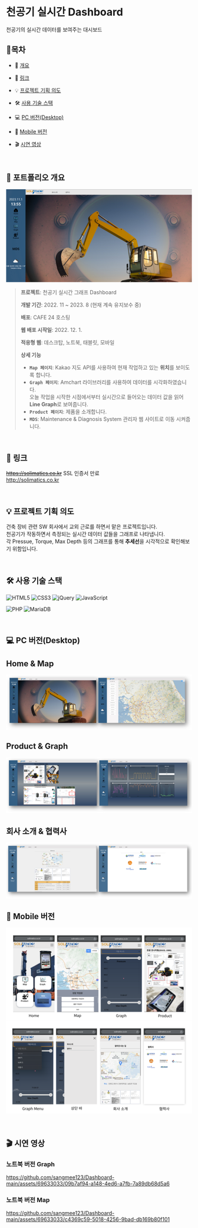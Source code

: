 # 천공기 실시간 Dashboard 
천공기의 실시간 데이터를 보여주는 대시보드

## 📗목차 

- 📝 [개요](#-포트폴리오-개요)

- 🔗 [링크](#-링크)

- 💡 [프로젝트 기획 의도](#-프로젝트-기획-의도)

- 🛠 [사용 기술 스택](#-사용-기술-스택)
  
- 💻 [PC 버전(Desktop)](#-pc-버전desktop)
  
- 📱 [Mobile 버전](#-mobile-버전)

- 🎬 [시연 영상](#-시연-영상)

<br>

## 📝 포트폴리오 개요
<img src="images/readme_home.png">

>**프로젝트**: 천공기 실시간 그래프 Dashboard
>
>**개발 기간**: 2022. 11 ~ 2023. 8 (현재 계속 유지보수 중) 
>
>**배포**: CAFE 24 호스팅
>
>**웹 배포 시작일**: 2022. 12. 1.
>
>**적응형 웹**: 데스크탑, 노트북, 태블릿, 모바일
>
>**상세 기능**
>- **`Map 페이지`**: Kakao 지도 API를 사용하여 현재 작업하고 있는 <b>위치</b>를 보이도록 합니다. 
>- **`Graph 페이지`**: Amchart 라이브러리를 사용하여 데이터를 시각화하였습니다.<br>오늘 작업을 시작한 시점에서부터 실시간으로 들어오는 데이터 값을 읽어 <b>Line Graph</b>로 보여줍니다.
>- **`Product 페이지`**: 제품을 소개합니다.
>- **`MDS`**: Maintenance & Diagnosis System 관리자 웹 사이트로 이동 시켜줍니다.

<br> 

## 🔗 링크
~~https://solimatics.co.kr~~ SSL 인증서 만료<br> 
http://solimatics.co.kr

<br>

## 💡 프로젝트 기획 의도
건축 장비 관련 SW 회사에서 교외 근로를 하면서 맡은 프로젝트입니다.<br>
천공기가 작동하면서 측정되는 실시간 데이터 값들을 그래프로 나타냅니다.<br>
각 Pressue, Torque, Max Depth 등의 그래프를 통해 <b>추세선</b>을 시각적으로 확인해보기 위함입니다.

<br> 

## 🛠 사용 기술 스택
![HTML5](https://img.shields.io/badge/html5-%23E34F26.svg?style=for-the-badge&logo=html5&logoColor=white)
![CSS3](https://img.shields.io/badge/css3-%231572B6.svg?style=for-the-badge&logo=css3&logoColor=white)
![jQuery](https://img.shields.io/badge/jquery-%230769AD.svg?style=for-the-badge&logo=jquery&logoColor=white)
![JavaScript](https://img.shields.io/badge/javascript-%23323330.svg?style=for-the-badge&logo=javascript&logoColor=%23F7DF1E)

![PHP](https://img.shields.io/badge/php-%23777BB4.svg?style=for-the-badge&logo=php&logoColor=white)
![MariaDB](https://img.shields.io/badge/MariaDB-003545?style=for-the-badge&logo=mariadb&logoColor=white)

<br> 

## 💻 PC 버전(Desktop)
## Home & Map
<img src="images/readme1.jpg">

## Product & Graph
<img src="images/readme2.jpg">

## 회사 소개 & 협력사
<img src="images/readme3.jpg">

<br>

## 📱 Mobile 버전
<img src="images/001.png"><img src="images/002.png">

<br>

## 🎬 시연 영상


### 노트북 버전 Graph

https://github.com/sangmee123/Dashboard-main/assets/69633033/09b7af94-a148-4ed6-a7fb-7a89db68d5a6

### 노트북 버전 Map

https://github.com/sangmee123/Dashboard-main/assets/69633033/c4369c59-5018-4256-9bad-db169b80f101



